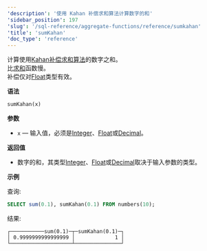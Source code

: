 ```yaml
---
'description': '使用 Kahan 补偿求和算法计算数字的和'
'sidebar_position': 197
'slug': '/sql-reference/aggregate-functions/reference/sumkahan'
'title': 'sumKahan'
'doc_type': 'reference'
---
```


计算使用[Kahan补偿求和算法](https://en.wikipedia.org/wiki/Kahan_summation_algorithm)的数字之和。  
比[求和](./sum.md)函数慢。  
补偿仅对[Float](../../../sql-reference/data-types/float.md)类型有效。

**语法**

```sql
sumKahan(x)
```

**参数**

- `x` — 输入值，必须是[Integer](../../../sql-reference/data-types/int-uint.md)、[Float](../../../sql-reference/data-types/float.md)或[Decimal](../../../sql-reference/data-types/decimal.md)。

**返回值**

- 数字的和，其类型[Integer](../../../sql-reference/data-types/int-uint.md)、[Float](../../../sql-reference/data-types/float.md)或[Decimal](../../../sql-reference/data-types/decimal.md)取决于输入参数的类型。

**示例**

查询:

```sql
SELECT sum(0.1), sumKahan(0.1) FROM numbers(10);
```

结果:

```text
┌───────────sum(0.1)─┬─sumKahan(0.1)─┐
│ 0.9999999999999999 │             1 │
└────────────────────┴───────────────┘
```
